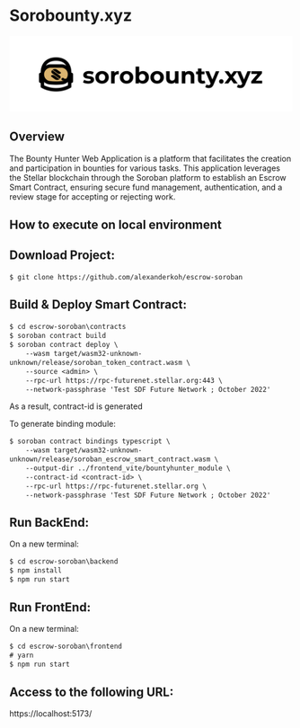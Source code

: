 # Sorobounty.xyz
![Image](https://github.com/Tellus-Cooperative/sorobounty.xyz/blob/main/sorobounty_logo.png)
## Overview
The Bounty Hunter Web Application is a platform that facilitates the creation and participation in bounties for various tasks. This application leverages the Stellar blockchain through the Soroban platform to establish an Escrow Smart Contract, ensuring secure fund management, authentication, and a review stage for accepting or rejecting work.

## How to execute on local environment
Download Project:
-------------
```
$ git clone https://github.com/alexanderkoh/escrow-soroban
```

Build & Deploy Smart Contract:
-------------
```
$ cd escrow-soroban\contracts
$ soroban contract build
$ soroban contract deploy \
    --wasm target/wasm32-unknown-unknown/release/soroban_token_contract.wasm \
    --source <admin> \
    --rpc-url https://rpc-futurenet.stellar.org:443 \
    --network-passphrase 'Test SDF Future Network ; October 2022'
```
As a result, contract-id is generated

To generate binding module:
```
$ soroban contract bindings typescript \
	--wasm target/wasm32-unknown-unknown/release/soroban_escrow_smart_contract.wasm \
	--output-dir ../frontend_vite/bountyhunter_module \
	--contract-id <contract-id> \
	--rpc-url https://rpc-futurenet.stellar.org \
	--network-passphrase 'Test SDF Future Network ; October 2022'
```

Run BackEnd:
-------------
On a new terminal:
```
$ cd escrow-soroban\backend
$ npm install
$ npm run start
```

Run FrontEnd:
-------------
On a new terminal:
```
$ cd escrow-soroban\frontend
# yarn
$ npm run start
```

Access to the following URL:
-------------
https://localhost:5173/
